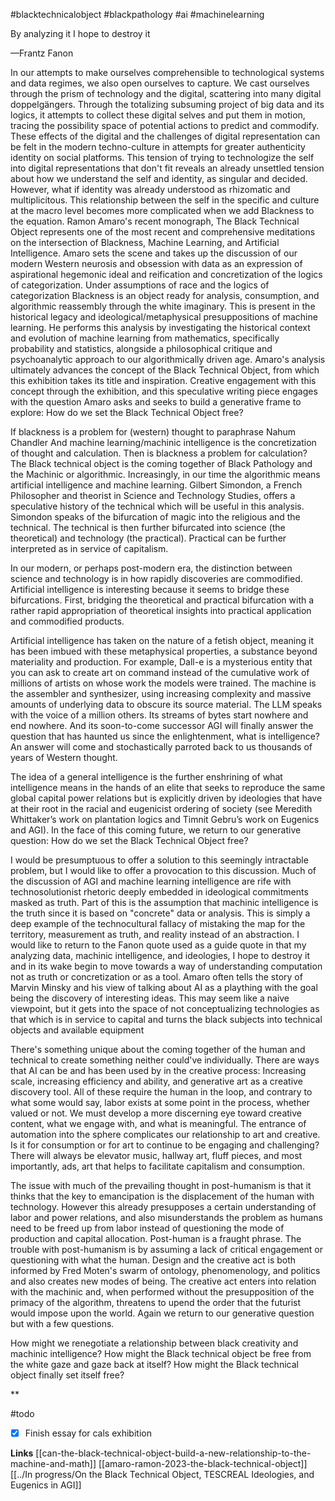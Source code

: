 #blacktechnicalobject #blackpathology #ai #machinelearning

By analyzing it I hope to destroy it 

––Frantz Fanon

  
In our attempts to make ourselves comprehensible to technological systems and data regimes, we also open ourselves to capture. We cast ourselves through the prism of technology and the digital, scattering into many digital doppelgängers. Through the totalizing subsuming project of big data and its logics, it attempts to collect these digital selves and put them in motion, tracing the possibility space of potential actions to predict and commodify. These effects of the digital and the challenges of digital representation can be felt in the modern techno-culture in attempts for greater authenticity identity on social platforms. This tension of trying to technologize the self into digital representations that don't fit reveals an already unsettled tension about how we understand the self and identity, as singular and decided. However, what if identity was already understood as rhizomatic and multiplicitous. This relationship between the self in the specific and culture at the macro level becomes more complicated when we add Blackness to the equation. Ramon Amaro's recent monograph, The Black Technical Object represents one of the most recent and comprehensive meditations on the intersection of Blackness, Machine Learning, and Artificial Intelligence. Amaro sets the scene and takes up the discussion of our modern Western neurosis and obsession with data as an expression of aspirational hegemonic ideal and reification and concretization of the logics of categorization. Under assumptions of race and the logics of categorization Blackness is an object ready for analysis, consumption, and algorithmic reassembly through the white imaginary. This is present in the historical legacy and ideological/metaphysical presuppositions of machine learning. He performs this analysis by investigating the historical context and evolution of machine learning from mathematics, specifically probability and statistics, alongside a philosophical critique and psychoanalytic approach to our algorithmically driven age. Amaro's analysis ultimately advances the concept of the Black Technical Object, from which this exhibition takes its title and inspiration. Creative engagement with this concept through the exhibition, and this speculative writing piece engages with the question Amaro asks and seeks to build a generative frame to explore: How do we set the Black Technical Object free?

  

If blackness is a problem for (western) thought to paraphrase Nahum Chandler And machine learning/machinic intelligence is the concretization of thought and calculation. Then is blackness a problem for calculation? The Black technical object is the coming together of Black Pathology and the Machinic or algorithmic. Increasingly, in our time the algorithmic means artificial intelligence and machine learning. Gilbert Simondon, a French Philosopher and theorist in Science and Technology Studies, offers a speculative history of the technical which will be useful in this analysis. Simondon speaks of the bifurcation of magic into the religious and the technical. The technical is then further bifurcated into science (the theoretical) and technology (the practical). Practical can be further interpreted as in service of capitalism.  

In our modern, or perhaps post-modern era, the distinction between science and technology is in how rapidly discoveries are commodified. Artificial intelligence is interesting because it seems to bridge these bifurcations. First, bridging the theoretical and practical bifurcation with a rather rapid appropriation of theoretical insights into practical application and commodified products.

  

Artificial intelligence has taken on the nature of a fetish object, meaning it has been imbued with these metaphysical properties, a substance beyond materiality and production. For example, Dall-e is a mysterious entity that you can ask to create art on command instead of the cumulative work of millions of artists on whose work the models were trained. The machine is the assembler and synthesizer, using increasing complexity and massive amounts of underlying data to obscure its source material. The LLM speaks with the voice of a million others. Its streams of bytes start nowhere and end nowhere. And its soon-to-come successor AGI will finally answer the question that has haunted us since the enlightenment, what is intelligence? An answer will come and stochastically parroted back to us thousands of years of Western thought. 

  

The idea of a general intelligence is the further enshrining of what intelligence means in the hands of an elite that seeks to reproduce the same global capital power relations but is explicitly driven by ideologies that have at their root in the racial and eugenicist ordering of society (see Meredith Whittaker’s work on plantation logics and Timnit Gebru’s work on Eugenics and AGI). In the face of this coming future, we return to our generative question: How do we set the Black Technical Object free?

  

I would be presumptuous to offer a solution to this seemingly intractable problem, but I would like to offer a provocation to this discussion. Much of the discussion of AGI and machine learning intelligence are rife with technosolutionist rhetoric deeply embedded in ideological commitments masked as truth. Part of this is the assumption that machinic intelligence is the truth since it is based on "concrete" data or analysis. This is simply a deep example of the technocultural fallacy of mistaking the map for the territory, measurement as truth, and reality instead of an abstraction. I would like to return to the Fanon quote used as a guide quote in that my analyzing data, machinic intelligence, and ideologies, I hope to destroy it and in its wake begin to move towards a way of understanding computation not as truth or concretization or as a tool. Amaro often tells the story of Marvin Minsky and his view of talking about AI as a plaything with the goal being the discovery of interesting ideas. This may seem like a naive viewpoint, but it gets into the space of not conceptualizing technologies as that which is in service to capital and turns the black subjects into technical objects and available equipment

  

There's something unique about the coming together of the human and technical to create something neither could've individually. There are ways that AI can be and has been used by in the creative process: Increasing scale, increasing efficiency and ability, and generative art as a creative discovery tool. All of these require the human in the loop, and contrary to what some would say, labor exists at some point in the process, whether valued or not. We must develop a more discerning eye toward creative content, what we engage with, and what is meaningful. The entrance of automation into the sphere complicates our relationship to art and creative. Is it for consumption or for art to continue to be engaging and challenging? There will always be elevator music, hallway art, fluff pieces, and most importantly, ads, art that helps to facilitate capitalism and consumption.

  

The issue with much of the prevailing thought in post-humanism is that it thinks that the key to emancipation is the displacement of the human with technology. However this already presupposes a certain understanding of labor and power relations, and also misunderstands the problem as humans need to be freed up from labor instead of questioning the mode of production and capital allocation. Post-human is a fraught phrase. The trouble with post-humanism is by assuming a lack of critical engagement or questioning with what the human. Design and the creative act is both informed by Fred Moten's swarm of ontology, phenomenology, and politics and also creates new modes of being. The creative act enters into relation with the machinic and, when performed without the presupposition of the primacy of the algorithm, threatens to upend the order that the futurist would impose upon the world. Again we return to our generative question but with a few questions.

  

How might we renegotiate a relationship between black creativity and machinic intelligence? How might the Black technical object be free from the white gaze and gaze back at itself? How might the Black technical object finally set itself free?

**

#todo 
- [x] Finish essay for cals exhibition

**Links**
[[can-the-black-technical-object-build-a-new-relationship-to-the-machine-and-math]]
[[amaro-ramon-2023-the-black-technical-object]]
[[../In progress/On the Black Technical Object, TESCREAL Ideologies, and Eugenics in AGI]]